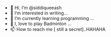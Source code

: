 - 👋 Hi, I’m @siddiqueeash
- 👀 I’m interested in writing...
- 🌱 I’m currently learning programming ...
- 💞️ I, love to play Badminton ...
- 📫 How to reach me [ still a secret]..HAHAHA

<!---
siddiqueeash/siddiqueeash is a ✨ special ✨ repository because its `README.md` (this file) appears on your GitHub profile.
You can click the Preview link to take a look at your changes.
--->
